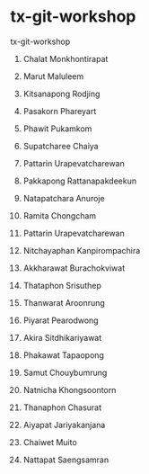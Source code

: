 # tx-git-workshop

tx-git-workshop

1. Chalat Monkhontirapat

2. Marut Maluleem

3. Kitsanapong Rodjing

4. Pasakorn Phareyart

5. Phawit Pukamkom

6. Supatcharee Chaiya

7. Pattarin Urapevatcharewan

8. Pakkapong Rattanapakdeekun

9. Natapatchara Anuroje

10. Ramita Chongcham

11. Pattarin Urapevatcharewan

12. Nitchayaphan Kanpirompachira

13. Akkharawat Burachokviwat

14. Thataphon Srisuthep

15. Thanwarat Aroonrung

16. Piyarat Pearodwong

17. Akira Sitdhikariyawat

18. Phakawat Tapaopong

19. Samut Chouybumrung

20. Natnicha Khongsoontorn

21. Thanaphon Chasurat

22. Aiyapat Jariyakanjana

23. Chaiwet Muito

24. Nattapat Saengsamran
